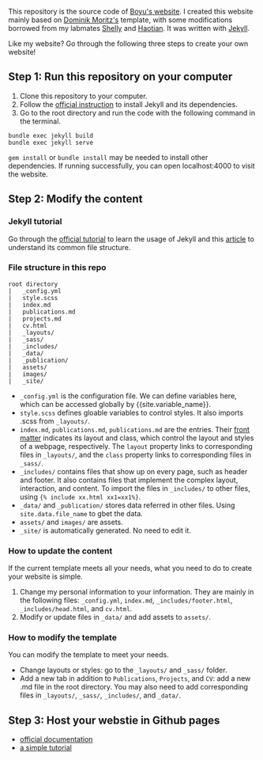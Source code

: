 
This repository is the source code of [Boyu's website](https://liboyu.space).
I created this website mainly based on [Dominik Moritz's](https://github.com/domoritz/domoritz.github.io) template, with some modifications borrowed from my labmates [Shelly](https://shellywhen.github.io/) and [Haotian](https://haotian-li.com/). It was written with [Jekyll](https://jekyllrb.com/). 

Like my website? Go through the following three steps to create your own website!

## Step 1: Run this repository on your computer
1. Clone this repository to your computer.
2. Follow the [official instruction](https://jekyllrb.com/docs/installation/) to install Jekyll and its dependencies.
3. Go to the root directory and run the code with the following command in the terminal.
  ```
  bundle exec jekyll build
  bundle exec jekyll serve
  ```
`gem install` or `bundle install` may be needed to install other dependencies.
If running successfully, you can open localhost:4000 to visit the website.

## Step 2: Modify the content
### Jekyll tutorial
Go through the [official tutorial](https://jekyllrb.com/docs/step-by-step/01-setup/) to learn the usage of Jekyll and this [article](https://www.taniarascia.com/make-a-static-website-with-jekyll/) to understand its common file structure.

### File structure in this repo
```
root directory
|   _config.yml
|   style.scss
|   index.md
|   publications.md
|   projects.md
|   cv.html
|   _layouts/
|   _sass/
|   _includes/
|   _data/
|   _publication/
|   assets/
|   images/
|   _site/
```
- `_config.yml` is the configuration file. We can define variables here, which can be accessed globally by {{site.variable_name}}.
- `style.scss` defines gloable variables to control styles. It also imports .scss from `_layouts/`. 
- `index.md`, `publications.md`, `publications.md` are the entries.
Their [front matter](https://jekyllrb.com/docs/front-matter/) indicates its layout and class, which control the layout and styles of a webpage, respectively. The `layout` property links to corresponding files in `_layouts/`, and the `class` property links to corresponding files in `_sass/`.
- `_includes/` contains files that show up on every page, such as header and footer. It also contains files that implement the complex layout, interaction, and content. To import the files in `_includes/` to other files, using `{% include xx.html xx1=xx1%}`.
- `_data/` and  `_publication/` stores data referred in other files. Using `site.data.file_name` to gbet the data.
- `assets/`  and `images/` are assets.
- `_site/` is automatically generated. No need to edit it.

### How to update the content 
If the current template meets all your needs, what you need to do to create your website is simple.
1. Change my personal information to your information. They are mainly in the following files: `_config.yml`, `index.md`, `_includes/footer.html`, `_includes/head.html`, and `cv.html`.
2. Modify or update files in `_data/` and add assets to `assets/`.

### How to modify the template
You can modify the template to meet your needs.
- Change layouts or styles: go to the `_layouts/` and `_sass/` folder.
- Add a new tab in addition to `Publications`, `Projects`, and `CV`: add a new .md file in the root directory. You may also need to add corresponding files in `_layouts/`, `_sass/`, `_includes/`, and `_data/`.


## Step 3: Host your webstie in Github pages
- [official documentation](https://docs.github.com/en/pages/setting-up-a-github-pages-site-with-jekyll)
- [a simple tutorial](https://idratherbewriting.com/documentation-theme-jekyll/mydoc_publishing_github_pages.html)